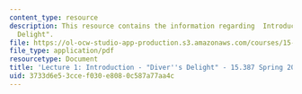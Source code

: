```yaml
---
content_type: resource
description: This resource contains the information regarding  Introduction - "Diver's
  Delight".
file: https://ol-ocw-studio-app-production.s3.amazonaws.com/courses/15-387-entrepreneurial-sales-spring-2015/3733d6e53ccef030e8080c587a77aa4c_MIT15_387S15_Lecture1.pdf
file_type: application/pdf
resourcetype: Document
title: 'Lecture 1: Introduction - "Diver''s Delight" - 15.387 Spring 2015'
uid: 3733d6e5-3cce-f030-e808-0c587a77aa4c
---
```

